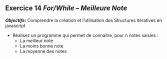 ## Exercice 14 ***For/While – Meilleure Note***

***Objectifs:***
    Comprendre la création et l’utilisation des Structures itératives en javascript 


- Réalisez un programme qui permet de connaitre, pour n notes saisies :
    - La meilleur note
    - La moins bonne note
    - La moyenne des notes
